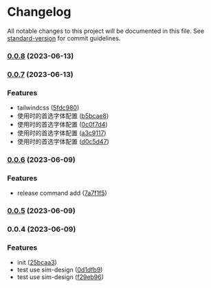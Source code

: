 # Changelog

All notable changes to this project will be documented in this file. See [standard-version](https://github.com/conventional-changelog/standard-version) for commit guidelines.

### [0.0.8](https://github.com/laoer536/sim-design/compare/v0.0.7...v0.0.8) (2023-06-13)

### [0.0.7](https://github.com/laoer536/sim-design/compare/v0.0.6...v0.0.7) (2023-06-13)


### Features

* tailwindcss ([5fdc980](https://github.com/laoer536/sim-design/commit/5fdc98014b3cc35a73033d465f8ec2019b7e3907))
* 使用时的首选字体配置 ([b5bcae8](https://github.com/laoer536/sim-design/commit/b5bcae830fa40a427b20fa00bedafa260fcebba5))
* 使用时的首选字体配置 ([0c0f7d4](https://github.com/laoer536/sim-design/commit/0c0f7d439479c3e2058efecd1beb5c8a7849768a))
* 使用时的首选字体配置 ([a3c9117](https://github.com/laoer536/sim-design/commit/a3c9117f3342d9bfae80e913a0132b01577ee4ba))
* 使用时的首选字体配置 ([d0c5d47](https://github.com/laoer536/sim-design/commit/d0c5d47974a34fa5b4e91346f321c01013855afd))

### [0.0.6](https://github.com/laoer536/sim-design/compare/v0.0.5...v0.0.6) (2023-06-09)


### Features

* release command add ([7a7f1f5](https://github.com/laoer536/sim-design/commit/7a7f1f564375bfbde3f85d372b3587648c303ce6))

### [0.0.5](https://github.com/laoer536/sim-design/compare/v0.0.4...v0.0.5) (2023-06-09)

### 0.0.4 (2023-06-09)


### Features

* init ([25bcaa3](https://github.com/laoer536/sim-design/commit/25bcaa3602c79816db88811205953a0c3bc76d5e))
* test use sim-design ([0d1dfb9](https://github.com/laoer536/sim-design/commit/0d1dfb9c19e4122ee70eebfeba42939a3dedf24d))
* test use sim-design ([f29eb96](https://github.com/laoer536/sim-design/commit/f29eb964c856291096c6c0f8b10c4af04295e752))
